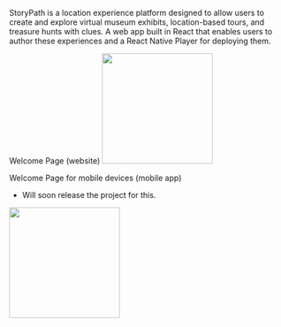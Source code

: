 StoryPath is a location experience platform designed to allow users to create and explore virtual museum exhibits, location-based tours, and treasure hunts with clues. A web app built in React that enables users to author these experiences and a React Native Player for deploying them.

Welcome Page (website)
<img src="https://github.com/user-attachments/assets/ab666344-d12e-4b12-a373-d2abc5c598ea" width="200">


Welcome Page for mobile devices (mobile app)
- Will soon release the project for this.
<img src="https://github.com/user-attachments/assets/972ba658-a7f9-4939-8a22-71d67837a8b0" width="200">



